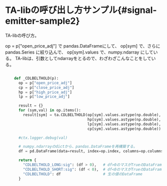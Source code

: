 # TA-libの呼び出し方サンプル{#signal-emitter-sample2}

TA-libの呼び方。

op = p["open_price_adj"] で pandas.DataFrameにして、
op[sym] で、さらに pandas.Series に絞り込んで、
op[sym].values で、numpy.ndarray にしている。
TA-libは、引数としてndarrayをとるので、わざわざこんなことをしている。

```python

    def _CDLBELTHOLD(p):
      op = p["open_price_adj"]
      cp = p["close_price_adj"]
      hp = p["high_price_adj"]
      lp = p["low_price_adj"]

      result = {}
      for (sym,val) in op.items():
        result[sym] = ta.CDLBELTHOLD(op[sym].values.astype(np.double),
                                     hp[sym].values.astype(np.double),
                                     lp[sym].values.astype(np.double),
                                     cp[sym].values.astype(np.double))

      #ctx.logger.debug(val)

      # numpy.ndarrayのdictから、pandas.DataFrameを再構築する。
      df = pd.DataFrame(data=result, index=op.index, columns=op.columns)

      return {
        "CDLBELTHOLD_LONG:sig": (df > 0),   # df>0のマスがTrueのDataFrame
        "CDLBELTHOLD_SHORT:sig": (df < 0),  # df<0のマスがTrueのDataFrame
        "CDLBELTHOLD": df                   # 生の値のDataFrame
      }
```
